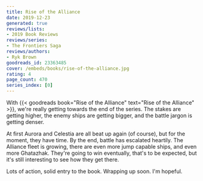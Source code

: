 ```yaml
---
title: Rise of the Alliance
date: 2019-12-23
generated: true
reviews/lists:
- 2019 Book Reviews
reviews/series:
- The Frontiers Saga
reviews/authors:
- Ryk Brown
goodreads_id: 23363485
cover: /embeds/books/rise-of-the-alliance.jpg
rating: 4
page_count: 470
series_index: [0]
---
```

With {{< goodreads book="Rise of the Alliance" text="Rise of the Alliance" >}}, we're really getting towards the end of the series. The stakes are getting higher, the enemy ships are getting bigger, and the battle jargon is getting denser.  

At first Aurora and Celestia are all beat up again (of course), but for the moment, they have time. By the end, battle has escalated heartily. The Alliance fleet is growing, there are even more jump capable ships, and even more Ghatazhak. They're going to win eventually, that's to be expected, but it's still interesting to see how they get there.  

<!--more-->

Lots of action, solid entry to the book. Wrapping up soon. I'm hopeful.